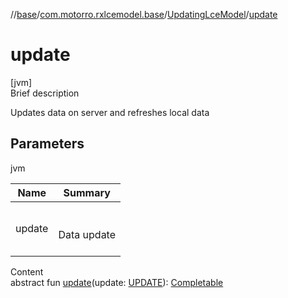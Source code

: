 //[base](../../index.md)/[com.motorro.rxlcemodel.base](../index.md)/[UpdatingLceModel](index.md)/[update](update.md)



# update  
[jvm]  
Brief description  


Updates data on server and refreshes local data



## Parameters  
  
jvm  
  
|  Name|  Summary| 
|---|---|
| update| <br><br>Data update<br><br>
  
  
Content  
abstract fun [update](update.md)(update: [UPDATE](index.md)): [Completable](http://reactivex.io/RxJava/2.x/javadoc/io/reactivex/Completable.html)  



